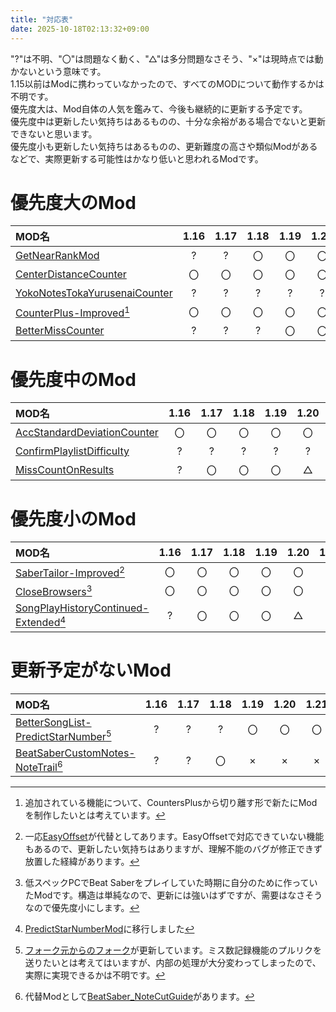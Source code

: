 ```yaml
---
title: "対応表"
date: 2025-10-18T02:13:32+09:00
---
```

"?"は不明、"〇"は問題なく動く、"△"は多分問題なさそう、"×"は現時点では動かないという意味です。  
1.15以前はModに携わっていなかったので、すべてのMODについて動作するかは不明です。  
優先度大は、Mod自体の人気を鑑みて、今後も継続的に更新する予定です。  
優先度中は更新したい気持ちはあるものの、十分な余裕がある場合でないと更新できないと思います。  
優先度小も更新したい気持ちはあるものの、更新難度の高さや類似Modがあるなどで、実際更新する可能性はかなり低いと思われるModです。

# 優先度大のMod
|MOD名|1.16|1.17|1.18|1.19|1.20|1.21|1.22|1.23|1.24|
|:--|:--:|:--:|:--:|:--:|:--:|:--:|:---:|:---:|:---:|
|[GetNearRankMod](https://github.com/rakkyo150/GetNearRankMod/releases)|?|?|〇|〇|〇|〇|〇|〇|〇|
|[CenterDistanceCounter](https://github.com/rakkyo150/CenterDistanceCounter/releases)|〇|〇|〇|〇|〇|〇|〇|〇|〇|
|[YokoNotesTokaYurusenaiCounter](https://github.com/rakkyo150/YokoNotesTokaYurusenaiCounter)|?|?|?|?|?|?|〇|〇|〇|
|[CounterPlus-Improved](https://github.com/rakkyo150/CounterPlus-Improved/releases)[^1]|〇|〇|〇|〇|〇|〇|〇|〇|〇|
|[BetterMissCounter](https://github.com/rakkyo150/BetterMissCounter/releases)|?|?|?|〇|〇|〇|〇|〇|△|

# 優先度中のMod
|MOD名|1.16|1.17|1.18|1.19|1.20|1.21|1.22|1.23|1.24|
|:--|:--:|:--:|:--:|:--:|:--:|:--:|:---:|:---:|:---:|
|[AccStandardDeviationCounter](https://github.com/rakkyo150/AccStandardDeviationCounter/releases)|〇|〇|〇|〇|〇|〇|〇|〇|△|
|[ConfirmPlaylistDifficulty](https://github.com/rakkyo150/ConfirmPlaylistDifficulty/releases)|?|?|?|?|?|〇|〇|〇|〇|
|[MissCountOnResults](https://github.com/rakkyo150/MissCountOnResults/releases)|?|〇|〇|〇|△|〇|〇|〇|〇|

# 優先度小のMod
|MOD名|1.16|1.17|1.18|1.19|1.20|1.21|1.22|1.23|1.24|
|:--|:--:|:--:|:--:|:--:|:--:|:--:|:---:|:---:|:---:|
|[SaberTailor-Improved](https://github.com/rakkyo150/SaberTailor-Improved/releases)[^2]|〇|〇|〇|〇|〇|〇|〇|〇|△|
|[CloseBrowsers](https://github.com/rakkyo150/CloseBrowsers/releases)[^3]|〇|〇|〇|〇|〇|〇|〇|〇|〇|
|[SongPlayHistoryContinued-Extended](https://github.com/rakkyo150/SongPlayHistoryContinued-Extended/releases)[^4]|?|〇|〇|〇|△|〇|〇|〇|〇|

# 更新予定がないMod
|MOD名|1.16|1.17|1.18|1.19|1.20|1.21|1.22|1.23|1.24|
|:--|:--:|:--:|:--:|:--:|:--:|:--:|:---:|:---:|:---:|
|[BetterSongList-PredictStarNumber](https://github.com/rakkyo150/BetterSongList-PredictStarNumber/releases)[^5]|?|?|?|〇|〇|〇|〇|〇|〇|
|[BeatSaberCustomNotes-NoteTrail](https://github.com/rakkyo150/BeatSaberCustomNotes-NoteTrail/releases)[^6]|?|?|〇|×|×|×|×|×|×|

[^1]:追加されている機能について、CountersPlusから切り離す形で新たにModを制作したいとは考えています。
[^2]:一応[EasyOffset](https://github.com/Reezonate/EasyOffset)が代替としてあります。EasyOffsetで対応できていない機能もあるので、更新したい気持ちはありますが、理解不能のバグが修正できず放置した経緯があります。
[^3]:低スペックPCでBeat Saberをプレイしていた時期に自分のために作っていたModです。構造は単純なので、更新には強いはずですが、需要はなさそうなので優先度小にします。
[^4]:[PredictStarNumberMod](https://github.com/rakkyo150/PredictStarNumberMod)に移行しました
[^5]:[フォーク元からのフォーク](https://github.com/qe201020335/SongPlayHistory)が更新しています。ミス数記録機能のプルリクを送りたいとは考えてはいますが、内部の処理が大分変わってしまったので、実際に実現できるかは不明です。
[^6]:代替Modとして[BeatSaber_NoteCutGuide](https://github.com/Loloppe/BeatSaber_NoteCutGuide)があります。